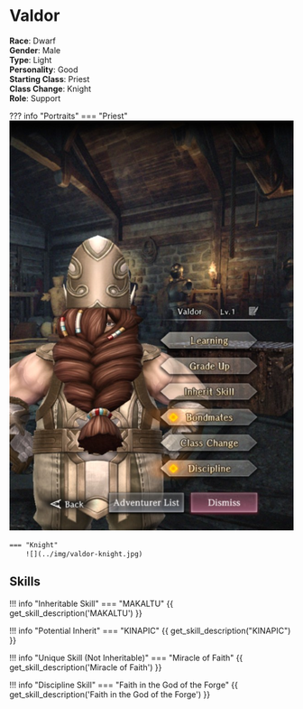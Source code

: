 # Valdor

**Race**: Dwarf  
**Gender**: Male  
**Type**: Light  
**Personality**: Good  
**Starting Class**: Priest  
**Class Change**: Knight  
**Role**: Support

??? info "Portraits"
    === "Priest"
        ![](../img/valdor-priest.jpg)

    === "Knight"
        ![](../img/valdor-knight.jpg)

## Skills

!!! info "Inheritable Skill"
    === "MAKALTU"
        {{ get_skill_description('MAKALTU') }}

!!! info "Potential Inherit"
    === "KINAPIC"
        {{ get_skill_description("KINAPIC") }}

!!! info "Unique Skill (Not Inheritable)"
    === "Miracle of Faith"
            {{ get_skill_description('Miracle of Faith') }}

!!! info "Discipline Skill"
    === "Faith in the God of the Forge"
        {{ get_skill_description('Faith in the God of the Forge') }}

